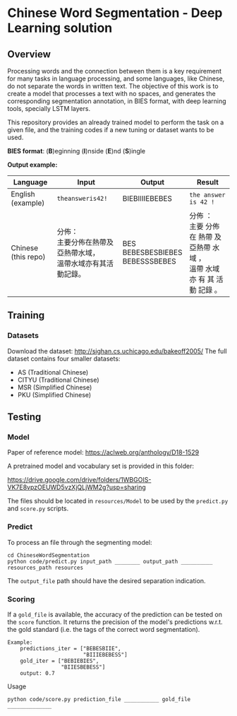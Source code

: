 # Chinese Word Segmentation -  Deep Learning solution

## Overview

Processing words and the connection between them is a key requirement for many tasks in language processing, and some languages, like Chinese, do not separate the words in written text. The objective of this work is to create a model that processes a text with no spaces, and generates the corresponding segmentation annotation, in BIES format, with deep learning tools, specially LSTM layers.

This repository provides an already trained model to perform the task on a given file, and the training codes if a new tuning or dataset wants to be used. 

**BIES format**: (**B**)eginning (**I**)nside (**E**)nd (**S**)ingle

**Output example:**

| Language            | Input                                                        | Output                                  | Result                                                       |
| ------------------- | ------------------------------------------------------------ | --------------------------------------- | ------------------------------------------------------------ |
| English (example)   | `theansweris42!`                                             | BIEBIIIIEBEBES                          | `the answer is 42 !`                                         |
| Chinese (this repo) | 分佈：<br/>主要分佈在熱帶及亞熱帶水域，<br/>溫帶水域亦有其活動記錄。 | BES<br/>BEBESBESBIEBES<br/>BEBESSSBEBES | 分佈 ：<br/>主要 分佈 在 熱帶 及 亞熱帶 水域 ，<br/>溫帶 水域 亦 有 其 活動 記錄 。 |

## Training

### Datasets 

Download the dataset: http://sighan.cs.uchicago.edu/bakeoff2005/
The full dataset contains four smaller datasets:

* AS (Traditional Chinese)
* CITYU (Traditional Chinese)
* MSR (Simplified Chinese)
* PKU (Simplified Chinese)

## Testing

### Model

Paper of reference model: https://aclweb.org/anthology/D18-1529

A pretrained model and vocabulary set is provided in this folder:

https://drive.google.com/drive/folders/1WBGOIS-VK7E8vpzOEUWD5vzXjQLjWM2g?usp=sharing

The files should be located in `resources/Model` to be used by the `predict.py` and `score.py` scripts.



### Predict

To process an file through the segmenting model:

```
cd ChineseWordSegmentation
python code/predict.py input_path ________ output_path __________ resources_path resources
```

The `output_file` path should have the desired separation indication. 

### Scoring

If a `gold_file` is available, the accuracy of the prediction can be tested on the `score` function. It returns the precision of the model's predictions w.r.t. the gold standard (i.e. the tags of the correct word segmentation).

```
Example:
    predictions_iter = ["BEBESBIIE",
  					    "BIIIEBEBESS"]
    gold_iter = ["BEBIEBIES",
    			 "BIIESBEBESS"]
    output: 0.7
```

Usage

````
python code/score.py prediction_file ___________ gold_file ______________
````

